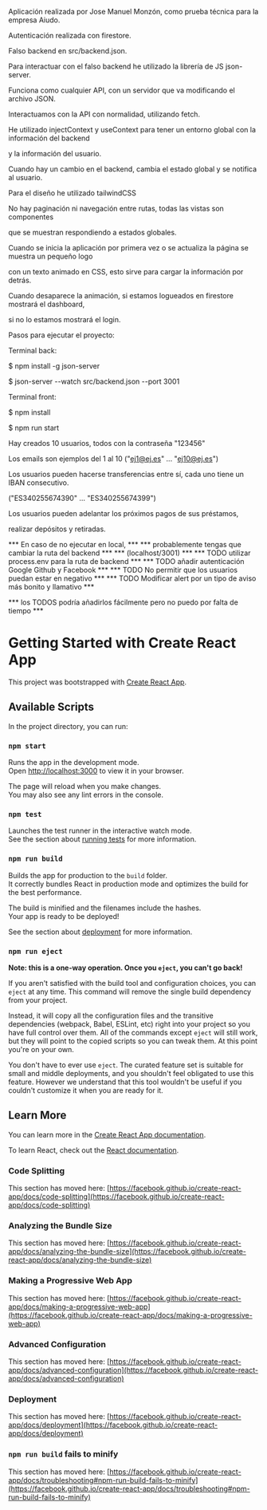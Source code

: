 Aplicación realizada por Jose Manuel Monzón, como prueba técnica para la empresa Aiudo.

Autenticación realizada con firestore.

Falso backend en src/backend.json.

Para interactuar con el falso backend he utilizado la librería de JS json-server.

Funciona como cualquier API, con un servidor que va modificando el archivo JSON.

Interactuamos con la API con normalidad, utilizando fetch.

He utilizado injectContext y useContext para tener un entorno global con la información del backend

y la información del usuario.

Cuando hay un cambio en el backend, cambia el estado global y se notifica al usuario.

Para el diseño he utilizado tailwindCSS

No hay paginación ni navegación entre rutas, todas las vistas son componentes

que se muestran respondiendo a estados globales.

Cuando se inicia la aplicación por primera vez o se actualiza la página se muestra un pequeño logo

con un texto animado en CSS, esto sirve para cargar la información por detrás.

Cuando desaparece la animación, si estamos logueados en firestore mostrará el dashboard,

si no lo estamos mostrará el login.

Pasos para ejecutar el proyecto:

Terminal back:

$ npm install -g json-server

$ json-server --watch src/backend.json --port 3001

Terminal front:

$ npm install

$ npm run start

Hay creados 10 usuarios, todos con la contraseña "123456"

Los emails son ejemplos del 1 al 10 ("ej1@ej.es" ... "ej10@ej.es")

Los usuarios pueden hacerse transferencias entre sí, cada uno tiene un IBAN consecutivo.

("ES340255674390" ... "ES340255674399")

Los usuarios pueden adelantar los próximos pagos de sus préstamos,

realizar depósitos y retiradas.


*** En caso de no ejecutar en local,  ***
*** probablemente tengas que cambiar la ruta del backend ***
*** (localhost/3001) ***
*** TODO utilizar process.env para la ruta de backend ***
*** TODO añadir autenticación Google Github y Facebook ***
*** TODO No permitir que los usuarios puedan estar en negativo ***
*** TODO Modificar alert por un tipo de aviso más bonito y llamativo ***


*** los TODOS podría añadirlos fácilmente pero no puedo por falta de tiempo ***










# Getting Started with Create React App

This project was bootstrapped with [Create React App](https://github.com/facebook/create-react-app).

## Available Scripts

In the project directory, you can run:

### `npm start`

Runs the app in the development mode.\
Open [http://localhost:3000](http://localhost:3000) to view it in your browser.

The page will reload when you make changes.\
You may also see any lint errors in the console.

### `npm test`

Launches the test runner in the interactive watch mode.\
See the section about [running tests](https://facebook.github.io/create-react-app/docs/running-tests) for more information.

### `npm run build`

Builds the app for production to the `build` folder.\
It correctly bundles React in production mode and optimizes the build for the best performance.

The build is minified and the filenames include the hashes.\
Your app is ready to be deployed!

See the section about [deployment](https://facebook.github.io/create-react-app/docs/deployment) for more information.

### `npm run eject`

**Note: this is a one-way operation. Once you `eject`, you can't go back!**

If you aren't satisfied with the build tool and configuration choices, you can `eject` at any time. This command will remove the single build dependency from your project.

Instead, it will copy all the configuration files and the transitive dependencies (webpack, Babel, ESLint, etc) right into your project so you have full control over them. All of the commands except `eject` will still work, but they will point to the copied scripts so you can tweak them. At this point you're on your own.

You don't have to ever use `eject`. The curated feature set is suitable for small and middle deployments, and you shouldn't feel obligated to use this feature. However we understand that this tool wouldn't be useful if you couldn't customize it when you are ready for it.

## Learn More

You can learn more in the [Create React App documentation](https://facebook.github.io/create-react-app/docs/getting-started).

To learn React, check out the [React documentation](https://reactjs.org/).

### Code Splitting

This section has moved here: [https://facebook.github.io/create-react-app/docs/code-splitting](https://facebook.github.io/create-react-app/docs/code-splitting)

### Analyzing the Bundle Size

This section has moved here: [https://facebook.github.io/create-react-app/docs/analyzing-the-bundle-size](https://facebook.github.io/create-react-app/docs/analyzing-the-bundle-size)

### Making a Progressive Web App

This section has moved here: [https://facebook.github.io/create-react-app/docs/making-a-progressive-web-app](https://facebook.github.io/create-react-app/docs/making-a-progressive-web-app)

### Advanced Configuration

This section has moved here: [https://facebook.github.io/create-react-app/docs/advanced-configuration](https://facebook.github.io/create-react-app/docs/advanced-configuration)

### Deployment

This section has moved here: [https://facebook.github.io/create-react-app/docs/deployment](https://facebook.github.io/create-react-app/docs/deployment)

### `npm run build` fails to minify

This section has moved here: [https://facebook.github.io/create-react-app/docs/troubleshooting#npm-run-build-fails-to-minify](https://facebook.github.io/create-react-app/docs/troubleshooting#npm-run-build-fails-to-minify)

